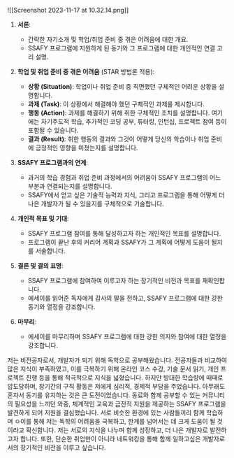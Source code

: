 ![[Screenshot 2023-11-17 at 10.32.14.png]]
1. **서론**:
   - 간략한 자기소개 및 학업/취업 준비 중 겪은 어려움에 대한 개요.
   - SSAFY 프로그램에 지원하게 된 동기와 그 프로그램에 대한 개인적인 연결 고리 설명.

2. **학업 및 취업 준비 중 겪은 어려움** (STAR 방법론 적용):
   - **상황 (Situation)**: 학업이나 취업 준비 중 직면했던 구체적인 어려운 상황을 설명합니다.
   - **과제 (Task)**: 이 상황에서 해결해야 했던 구체적인 과제를 제시합니다.
   - **행동 (Action)**: 과제를 해결하기 위해 취한 구체적인 조치를 설명합니다. 여기에는 자기주도적 학습, 추가적인 코딩 공부, 튜터링, 인턴십, 프로젝트 참여 등이 포함될 수 있습니다.
   - **결과 (Result)**: 취한 행동의 결과와 그것이 어떻게 당신의 학습이나 취업 준비에 긍정적인 영향을 미쳤는지를 설명합니다.

3. **SSAFY 프로그램과의 연계**:
   - 과거의 학습 경험과 취업 준비 과정에서의 어려움이 SSAFY 프로그램의 어느 부분과 연결되는지를 설명합니다.
   - SSAFY에서 얻고 싶은 기술적 능력과 지식, 그리고 프로그램을 통해 어떻게 더 나은 개발자가 될 수 있을지를 구체적으로 기술합니다.

4. **개인적 목표 및 기대**:
   - SSAFY 프로그램 참여를 통해 달성하고자 하는 개인적인 목표를 설명합니다.
   - 프로그램이 끝난 후의 커리어 계획과 SSAFY가 그 계획에 어떻게 도움이 될지를 서술합니다.

5. **결론 및 결의 표명**:
   - SSAFY 프로그램에 참여하여 이루고자 하는 장기적인 비전과 목표를 재확인합니다.
   - 에세이를 읽어준 독자에게 감사의 말을 전하고, SSAFY 프로그램에 대한 강한 동기와 열정을 강조합니다.

1. **마무리**:
   - 에세이를 마무리하며 SSAFY 프로그램에 대한 강한 의지와 참여에 대한 열정을 강조합니다.



저는 비전공자로서, 개발자가 되기 위해 독학으로 공부해왔습니다. 전공자들과 비교하여 많은 지식이 부족하였고, 이를 극복하기 위해 온라인 코스 수강, 기술 문서 읽기, 개인 프로젝트 진행 등을 통해 적극적으로 지식을 넓혔습니다. 하지만 방대한 학습량에 때때로 압도당하며, 장기간의 구직 활동은 저에게 심리적, 경제적 부담을 주었습니다. 아무래도 혼자서 동기를 유지하는 것은 큰 도전이었습니다. 동료와 함께 공부할 수 있는 커뮤니티의 필요성을 느끼던 와중, 체계적인 교육과 금전적 지원을 제공하는 SSAFY 프로그램을 발견하게 되어 지원을 결심했습니다. 서로 비슷한 환경에 있는 사람들끼리 함께 학습하며 ㅇ이를 통해 저는 독학의 어려움을 극복하고, 한계를 넘어서는 데 크게 도움이 될 것이라고 확신합니다. 저는 서로의 지식을 나누며 함께 성장하고, 더 나은 개발자로 발전하고자 합니다. 또한, 단순한 취업만이 아니라 네트워킹을 통해 함께 일하고싶은 개발자로서의 장기적인 비전을 이루고 싶습니다. 